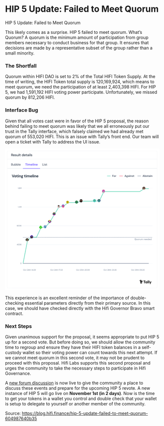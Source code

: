 
# HIP 5 Update: Failed to Meet Quorum

HIP 5 Update: Failed to Meet Quorum

This likely comes as a surprise. HIP 5 failed to meet quorum. What’s Quorum? A quorum is the minimum amount of participation from group members necessary to conduct business for that group. It ensures that decisions are made by a representative subset of the group rather than a small minority.

### The Shortfall

Quorum within HIFI DAO is set to 2% of the Total HIFI Token Supply. At the time of writing, the HIFI Token total supply is 120,169,924, which means to meet quorum, we need the participation of at least 2,403,398 HIFI. For HIP 5, we had 1,591,192 HIFI voting power participate. Unfortunately, we missed quorum by 812,206 HIFI.

### Interface Bug

Given that all votes cast were in favor of the HIP 5 proposal, the reason behind failing to meet quorum was likely that we all erroneously put our trust in the Tally interface, which falsely claimed we had already met quorum of 553,020 HIFI. This is an issue with Tally’s front end. Our team will open a ticket with Tally to address the UI issue.

![](../images/2023-10-30_hip-5-update-failed-to-meet-quorum/1_hjT2PVv8CfYq4iNlifAMOQ.png)

This experience is an excellent reminder of the importance of double-checking essential parameters directly from their primary source. In this case, we should have checked directly with the Hifi Governor Bravo smart contract.

### Next Steps

Given unanimous support for the proposal, it seems appropriate to put HIP 5 up for a second vote. But before doing so, we should allow the community time to regroup and ensure they have their HIFI token balances in a self-custody wallet so their voting power can count towards this next attempt. If we cannot meet quorum in this second vote, it may not be prudent to proceed with this proposal. Hifi Labs supports this second proposal and urges the community to take the necessary steps to participate in Hifi Governance.

A [new forum discussion](https://forum.hifi.finance/t/hip-5-sheet-heads-collateral-revote/298) is now live to give the community a place to discuss these events and prepare for the upcoming HIP 5 revote. A new instance of HIP 5 will go live on **November 1st (in 2 days)**. Now is the time to get your tokens in a wallet you control and double check that your wallet is setup to delegate to yourself or another member of the community.


Source: https://blog.hifi.finance/hip-5-update-failed-to-meet-quorum-604987640b35
